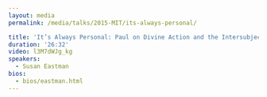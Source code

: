 ```yaml
---
layout: media
permalink: /media/talks/2015-MIT/its-always-personal/

title: 'It’s Always Personal: Paul on Divine Action and the Intersubjective Self'
duration: '26:32'
video: l3M7dWJg_kg
speakers:
  - Susan Eastman
bios:
  - bios/eastman.html
---
```

